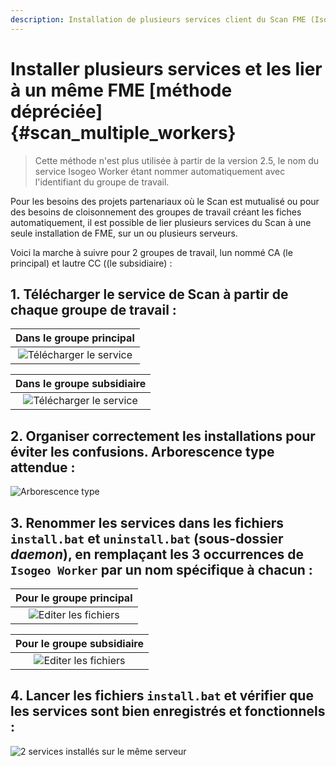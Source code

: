 ```yaml
---
description: Installation de plusieurs services client du Scan FME (Isogeo)
---
```


# Installer plusieurs services et les lier à un même FME [méthode dépréciée]  {#scan_multiple_workers}

> Cette méthode n'est plus utilisée à partir de la version 2.5, le nom du service Isogeo Worker étant nommer automatiquement avec l'identifiant du groupe de travail.

Pour les besoins des projets partenariaux où le Scan est mutualisé ou pour des besoins de cloisonnement des groupes de travail créant les fiches automatiquement, il est possible de lier plusieurs services du Scan à une seule installation de FME, sur un ou plusieurs serveurs.

Voici la marche à suivre pour 2 groupes de travail, lun nommé CA (le principal) et lautre CC ((le subsidiaire) :

## 1. Télécharger le service de Scan à partir de chaque groupe de travail :

| Dans le groupe principal |
| :----------------------: |
| ![Télécharger le service](/assets/install_muli_gt01.png "Télécharger le service depuis le groupe de travail n°1") |

| Dans le groupe subsidiaire |
| :------------------------: |
| ![Télécharger le service](/assets/install_muli_gt02.png "Télécharger le service depuis le groupe de travail n°2")   |

## 2. Organiser correctement les installations pour éviter les confusions. Arborescence type attendue :

![Arborescence type](/assets/install_muli_arborescence.png "Bien ranger les différents services")

## 3. Renommer les services dans les fichiers `install.bat` et `uninstall.bat` (sous-dossier *daemon*), en remplaçant les 3 occurrences de `Isogeo Worker` par un nom spécifique à chacun :

| Pour le groupe principal |
| :----------------------: |
| ![Editer les fichiers](/assets/install_muli_edited_files_gt01.png "Edition des fichiers dans un éditeur de texte") |

| Pour le groupe subsidiaire |
| :------------------------: |
| ![Editer les fichiers](/assets/install_muli_edited_files_gt02.png "Edition des fichiers dans un éditeur de texte") |

## 4. Lancer les fichiers `install.bat` et vérifier que les services sont bien enregistrés et fonctionnels :

![2 services installés sur le même serveur](/assets/install_multi_services.png "vérifier linstallation des 2 services")
